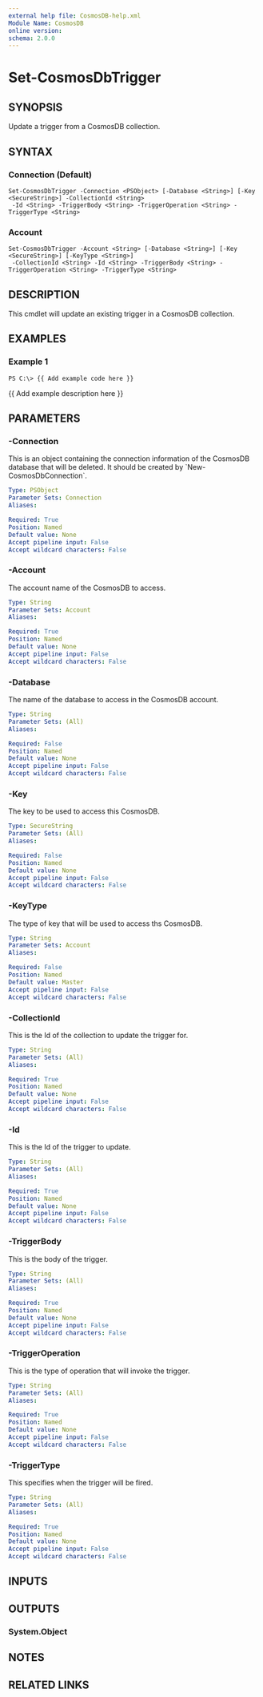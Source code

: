 ```yaml
---
external help file: CosmosDB-help.xml
Module Name: CosmosDB
online version: 
schema: 2.0.0
---
```


# Set-CosmosDbTrigger

## SYNOPSIS
Update a trigger from a CosmosDB collection.

## SYNTAX

### Connection (Default)
```
Set-CosmosDbTrigger -Connection <PSObject> [-Database <String>] [-Key <SecureString>] -CollectionId <String>
 -Id <String> -TriggerBody <String> -TriggerOperation <String> -TriggerType <String>
```

### Account
```
Set-CosmosDbTrigger -Account <String> [-Database <String>] [-Key <SecureString>] [-KeyType <String>]
 -CollectionId <String> -Id <String> -TriggerBody <String> -TriggerOperation <String> -TriggerType <String>
```

## DESCRIPTION
This cmdlet will update an existing trigger in a CosmosDB
collection.

## EXAMPLES

### Example 1
```
PS C:\> {{ Add example code here }}
```

{{ Add example description here }}

## PARAMETERS

### -Connection
This is an object containing the connection information of
the CosmosDB database that will be deleted.
It should be created
by \`New-CosmosDbConnection\`.

```yaml
Type: PSObject
Parameter Sets: Connection
Aliases: 

Required: True
Position: Named
Default value: None
Accept pipeline input: False
Accept wildcard characters: False
```

### -Account
The account name of the CosmosDB to access.

```yaml
Type: String
Parameter Sets: Account
Aliases: 

Required: True
Position: Named
Default value: None
Accept pipeline input: False
Accept wildcard characters: False
```

### -Database
The name of the database to access in the CosmosDB account.

```yaml
Type: String
Parameter Sets: (All)
Aliases: 

Required: False
Position: Named
Default value: None
Accept pipeline input: False
Accept wildcard characters: False
```

### -Key
The key to be used to access this CosmosDB.

```yaml
Type: SecureString
Parameter Sets: (All)
Aliases: 

Required: False
Position: Named
Default value: None
Accept pipeline input: False
Accept wildcard characters: False
```

### -KeyType
The type of key that will be used to access ths CosmosDB.

```yaml
Type: String
Parameter Sets: Account
Aliases: 

Required: False
Position: Named
Default value: Master
Accept pipeline input: False
Accept wildcard characters: False
```

### -CollectionId
This is the Id of the collection to update the trigger for.

```yaml
Type: String
Parameter Sets: (All)
Aliases: 

Required: True
Position: Named
Default value: None
Accept pipeline input: False
Accept wildcard characters: False
```

### -Id
This is the Id of the trigger to update.

```yaml
Type: String
Parameter Sets: (All)
Aliases: 

Required: True
Position: Named
Default value: None
Accept pipeline input: False
Accept wildcard characters: False
```

### -TriggerBody
This is the body of the trigger.

```yaml
Type: String
Parameter Sets: (All)
Aliases: 

Required: True
Position: Named
Default value: None
Accept pipeline input: False
Accept wildcard characters: False
```

### -TriggerOperation
This is the type of operation that will invoke the trigger.

```yaml
Type: String
Parameter Sets: (All)
Aliases: 

Required: True
Position: Named
Default value: None
Accept pipeline input: False
Accept wildcard characters: False
```

### -TriggerType
This specifies when the trigger will be fired.

```yaml
Type: String
Parameter Sets: (All)
Aliases: 

Required: True
Position: Named
Default value: None
Accept pipeline input: False
Accept wildcard characters: False
```

## INPUTS

## OUTPUTS

### System.Object

## NOTES

## RELATED LINKS

